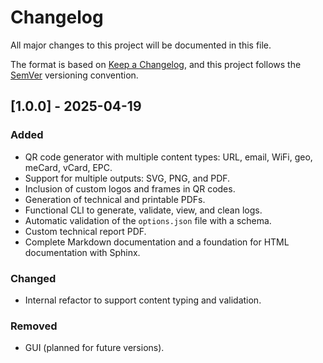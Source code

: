# Changelog

All major changes to this project will be documented in this file.

The format is based on [Keep a Changelog](https://keepachangelog.com/es/1.0.0/), and this project follows the [SemVer](https://semver.org/lang/es/) versioning convention.

## [1.0.0] - 2025-04-19
### Added
- QR code generator with multiple content types: URL, email, WiFi, geo, meCard, vCard, EPC.
- Support for multiple outputs: SVG, PNG, and PDF.
- Inclusion of custom logos and frames in QR codes.
- Generation of technical and printable PDFs.
- Functional CLI to generate, validate, view, and clean logs.
- Automatic validation of the `options.json` file with a schema.
- Custom technical report PDF.
- Complete Markdown documentation and a foundation for HTML documentation with Sphinx.

### Changed
- Internal refactor to support content typing and validation.

### Removed
- GUI (planned for future versions).
